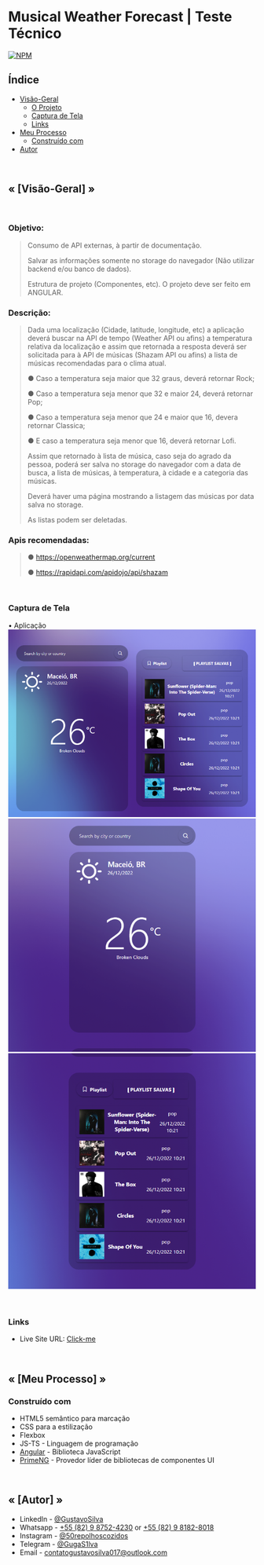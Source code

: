 # Musical Weather Forecast | Teste Técnico 
[![NPM](https://img.shields.io/npm/l/react)](https://github.com/GugaS1lva/TT-Musical.Weather.Forecast/blob/main/LICENSE) 

<h2>Índice</h2>

- [Visão-Geral](#visao-geral)
  - [O Projeto](#o-projeto)
  - [Captura de Tela](#captura-tela)
  - [Links](#links)
- [Meu Processo](#meu-processo)
  - [Construído com](#construido-com)
- [Autor](#autor)

<br>
<h2 id="visao-geral"><strong>« [Visão-Geral] »</strong></h2>
<br>

<h3 id="o-projeto"><strong>Objetivo:</strong></h3>

> Consumo de API externas, à partir de documentação.
>
> Salvar as informações somente no storage do navegador (Não utilizar backend e/ou banco de dados).
>
> Estrutura de projeto (Componentes, etc). O projeto deve ser feito em ANGULAR.
>

<h3><strong>Descrição:</strong></h3>

> Dada uma localização (Cidade, latitude, longitude, etc) a aplicação deverá buscar na API de tempo (Weather API ou afins) a temperatura relativa da localização e assim que retornada a resposta deverá ser solicitada para à API de músicas (Shazam API ou afins) a lista de músicas recomendadas para o clima atual.
>
> ● Caso a temperatura seja maior que 32 graus, deverá retornar Rock;
>
> ● Caso a temperatura seja menor que 32 e maior 24, deverá retornar Pop;
>
> ● Caso a temperatura seja menor que 24 e maior que 16, devera retornar Classica;
>
> ● E caso a temperatura seja menor que 16, deverá retornar Lofi.
>
> Assim que retornado à lista de música, caso seja do agrado da pessoa, poderá ser salva no storage do navegador com a data de busca, a lista de músicas, à temperatura, à cidade e a categoria das músicas.
>
> Deverá haver uma página mostrando a listagem das músicas por data salva no storage.
>
> As listas podem ser deletadas.

<h3><strong>Apis recomendadas:</strong></h3>

>
> ● https://openweathermap.org/current
>
> ● https://rapidapi.com/apidojo/api/shazam
>

<br>
<h3 id="captura-tela"><strong>Captura de Tela</strong></h3>

• Aplicação <br>
![Desktop - 02](./src/assets/img/img-02.png)
![Desktop - 03](./src/assets/img/img-03.png)
![Desktop - 04](./src/assets/img/img-04.png)

<br>
<h3 id="links"><strong>Links</strong></h3>

- Live Site URL: [Click-me](https://vercel.app/)

<br>
<h2 id="meu-processo"><strong>« [Meu Processo] »</strong></h2>

<h3 id="construido-com"><strong>Construído com</strong></h3>

- HTML5 semântico para marcação
- CSS para a estilização
- Flexbox
- JS-TS - Linguagem de programação
- [Angular](https://angular.io/) - Biblioteca JavaScript
- [PrimeNG](https://www.primefaces.org/primeng/) - Provedor líder de bibliotecas de componentes UI

<br>
<h2 id="autor"><strong>« [Autor] »</strong></h2>

- LinkedIn - [@GustavoSilva](https://www.linkedin.com/in/guga-silva-124706233/)
- Whatsapp - [+55 (82) 9 8752-4230](https://wa.me/558287524230) or [+55 (82) 9 8182-8018](https://wa.me/558281828018)
- Instagram - [@50repolhoscozidos](https://www.instagram.com/50repolhoscozidos/)
- Telegram - [@GugaS1lva](https://t.me/GugaS1lva)
- Email - [contatogustavosilva017@outlook.com](mailto:contatogustavosilva017@outlook.com)
